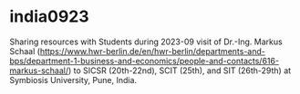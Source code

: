 # india0923
Sharing resources with Students during 2023-09 visit of Dr.-Ing. Markus Schaal (https://www.hwr-berlin.de/en/hwr-berlin/departments-and-bps/department-1-business-and-economics/people-and-contacts/616-markus-schaal/) to SICSR (20th-22nd), SCIT (25th), and SIT (26th-29th) at Symbiosis University, Pune, India.
